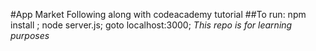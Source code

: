 #App Market
Following along with codeacademy tutorial
##To run:
npm install
; node server.js; goto localhost:3000;
*This repo is for learning purposes*
